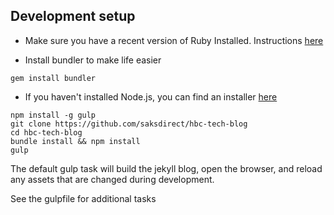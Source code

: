 ## Development setup
- Make sure you have a recent version of Ruby Installed. Instructions [here](https://www.ruby-lang.org/en/downloads/)


- Install bundler to make life easier
```
gem install bundler
```

- If you haven't installed Node.js, you can find an installer [here](https://nodejs.org/en/download/)

```
npm install -g gulp
git clone https://github.com/saksdirect/hbc-tech-blog
cd hbc-tech-blog
bundle install && npm install
gulp
```

The default gulp task will build the jekyll blog, open the browser, and reload any assets that are changed during development.

See the gulpfile for additional tasks 
